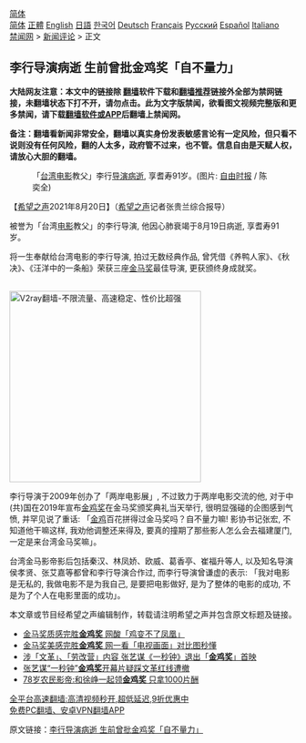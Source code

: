  <!-- 面包屑导航 --> <div class="breadcrumb"><!-- GTranslate: https://gtranslate.io/ -->  <div class="switcher notranslate">  <div class="selected">  <a href="#" onclick="return false;"> 简体</a>  </div>  <div class="option">  <a href="https://www.bannedbook.org" onclick="doGTranslate('zh-CN|zh-CN');jQuery('div.switcher div.selected a').html(jQuery(this).html());return false;" title="简体中文" class="nturl selected"> 简体</a>  <a href="https://www.bannedbook.org/zh-tw/" onclick="doGTranslate('zh-CN|zh-TW');jQuery('div.switcher div.selected a').html(jQuery(this).html());return false;" title="繁體中文" class="nturl"> 正體</a>  <a href="https://www.bannedbook.org/en/" onclick="doGTranslate('zh-CN|en');jQuery('div.switcher div.selected a').html(jQuery(this).html());return false;" title="English" class="nturl"> English</a>  <a href="https://www.bannedbook.org/ja/" onclick="doGTranslate('zh-CN|ja');jQuery('div.switcher div.selected a').html(jQuery(this).html());return false;" title="日本語" class="nturl"> 日語</a>  <a href="https://www.bannedbook.org/ko/" onclick="doGTranslate('zh-CN|ko');jQuery('div.switcher div.selected a').html(jQuery(this).html());return false;" title="한국어" class="nturl"> 한국어</a>  <a href="https://www.bannedbook.org/de/" onclick="doGTranslate('zh-CN|de');jQuery('div.switcher div.selected a').html(jQuery(this).html());return false;" title="Deutsch" class="nturl"> Deutsch</a>  <a href="https://www.bannedbook.org/fr/" onclick="doGTranslate('zh-CN|fr');jQuery('div.switcher div.selected a').html(jQuery(this).html());return false;" title="Français" class="nturl"> Français</a>  <a href="https://www.bannedbook.org/ru/" onclick="doGTranslate('zh-CN|ru');jQuery('div.switcher div.selected a').html(jQuery(this).html());return false;" title="Русский" class="nturl"> Русский</a>  <a href="https://www.bannedbook.org/es/" onclick="doGTranslate('zh-CN|es');jQuery('div.switcher div.selected a').html(jQuery(this).html());return false;" title="Español" class="nturl"> Español</a>  <a href="https://www.bannedbook.org/it/" onclick="doGTranslate('zh-CN|it');jQuery('div.switcher div.selected a').html(jQuery(this).html());return false;" title="Italiano" class="nturl"> Italiano</a>  </div>  </div>      <div class='breadcrumb-sub'><!-- Breadcrumb NavXT 6.3.0 --> <a href="https://www.bannedbook.org/" class="home">禁闻网</a> &gt; <a href="https://www.bannedbook.org/bnews/comments/" class="category">新闻评论</a> &gt; 正文</div></div><h2>李行导演病逝 生前曾批金鸡奖「自不量力」</h2> <p class="notice"><b>大陆网友注意：本文中的链接除 <a href="https://github.com/bannedbook/fanqiang" >翻墙</a>软件下载和<a href="https://github.com/killgcd/justmysocks/blob/master/README.md">翻墙推荐</a>链接外全部为禁网链接，未翻墙状态下打不开，请勿点击。此为文字版禁闻，欲看图文视频完整版和更多禁闻，请下载<a href="https://github.com/bannedbook/fanqiang">翻墙软件或APP</a>后翻墙上禁闻网。</p><p>备注：翻墙看新闻非常安全，翻墙以真实身份发表敏感言论有一定风险，但只看不说则没有任何风险，翻的人太多，政府管不过来，也不管。信息自由是天赋人权，请放心大胆的翻墙。</b></p>  <div class="entry"> <figure> <p><figcaption>「<a href="https://www.bannedbook.org/bnews/tag/%E5%8F%B0%E6%B9%BE%E7%94%B5%E5%BD%B1/" class="st_tag internal_tag" rel="tag" title="标签 台湾电影 下的日志">台湾电影</a>教父」李行<a href="https://www.bannedbook.org/bnews/tag/%e5%af%bc%e6%bc%94/" class="st_tag internal_tag" rel="tag" title="标签 导演 下的日志">导演</a><a href="https://www.bannedbook.org/bnews/tag/%E7%97%85%E9%80%9D/" class="st_tag internal_tag" rel="tag" title="标签 病逝 下的日志">病逝</a>, 享耆寿91岁。(图片: <a href="https://www.bannedbook.org/bnews/tag/%e8%87%aa%e7%94%b1%e6%97%b6%e6%8a%a5/" class="st_tag internal_tag" rel="tag" title="标签 自由时报 下的日志">自由时报</a> / 陈奕全)</figcaption></figure> <p>【<span class='wp_keywordlink_affiliate'><a href="https://www.soundofhope.org" title="希望之声" target="_blank">希望之声</a></span>2021年8月20日】（<a href="https://www.bannedbook.org/bnews/tag/%e5%b8%8c%e6%9c%9b%e4%b9%8b%e5%a3%b0/" class="st_tag internal_tag" rel="tag" title="标签 希望之声 下的日志">希望之声</a>记者张贵兰综合报导）</p> <p>被誉为「台湾<a href="https://www.bannedbook.org/bnews/tag/%e7%94%b5%e5%bd%b1/" class="st_tag internal_tag" rel="tag" title="标签 电影 下的日志">电影</a>教父」的李行导演, 他因心肺衰竭于8月19日病逝, 享耆寿91岁。  </p>  <p>将一生奉献给台湾电影的李行导演, 拍过无数经典作品, 曾凭借《养鸭人家》、《秋决》、《汪洋中的一条船》荣获三座<a href="https://www.bannedbook.org/bnews/tag/%e9%87%91%e9%a9%ac%e5%a5%96/" class="st_tag internal_tag" rel="tag" title="标签 金马奖 下的日志">金马奖</a>最佳导演, 更获颁终身成就奖。</p> <p><br/><a href="https://github.com/bannedbook/fanqiang/wiki/V2ray%E6%9C%BA%E5%9C%BA"><img src="https://raw.githubusercontent.com/bannedbook/fanqiang/master/v2ss/images/v2free.jpg" width="336" alt="V2ray翻墙-不限流量、高速稳定、性价比超强"></a><br/></p>  <p>李行导演于2009年创办了「两岸电影展」, 不过致力于两岸电影交流的他, 对于中(共)国在2019年宣布<a href="https://www.bannedbook.org/bnews/tag/%E9%87%91%E9%B8%A1%E5%A5%96/" class="st_tag internal_tag" rel="tag" title="标签 金鸡奖 下的日志">金鸡奖</a>在金马奖颁奖典礼当天举行, 很明显强碰的企图感到气愤, 并罕见说了重话: 「<a href="https://www.bannedbook.org/bnews/tag/%E9%87%91%E9%B8%A1/" class="st_tag internal_tag" rel="tag" title="标签 金鸡 下的日志">金鸡</a>百花拼得过金马奖吗？自不量力嘛! 影协书记张宏, 不知道他干嘛这样, 我劝他调整还来得及, 要真的撞期了那些影人怎么会去福建厦门, 一定是来台湾金马奖嘛」。</p> <p>台湾金马影帝影后包括秦汉、林凤娇、欧威、葛香亭、崔福升等人, 以及知名导演侯孝贤、张艾嘉等都曾和李行导演合作过, 而李行导演曾谦虚的表示: 「我对电影是无私的, 我做电影不是为我自己, 是要把电影做好, 是为了整体的电影的成功, 不是为了个人在电影里面的成功」。 </p>  <p>本文章或节目经希望之声编辑制作，转载请注明希望之声并包含原文标题及链接。 </p> <ul class='op-related-articles' title='相关阅读'> <li><a href='https://www.bannedbook.org/bnews/comments/20201202/1440660.html' target='_blank'>金马奖质感完胜<b>金鸡奖</b> 网酸「鸡变不了凤凰」</a></li> <li><a href='https://www.bannedbook.org/bnews/yule/20201202/1440523.html' target='_blank'>金马奖美感完胜<b>金鸡奖</b> 网一看「电视画面」对比图秒懂</a></li> <li><a href='https://www.bannedbook.org/bnews/headline/20201125/1436886.html' target='_blank'>涉「文革」、「劳改营」内容 张艺谋《一秒钟》退出「<b>金鸡奖</b>」首映</a></li> <li><a href='https://www.bannedbook.org/bnews/headline/20201124/1436346.html' target='_blank'>张艺谋“一秒钟”<b>金鸡奖</b>开幕片疑踩文革红线遭撤</a></li> <li><a href='https://www.bannedbook.org/bnews/yule/20191218/1243418.html' target='_blank'>78岁农民影帝:和徐峥一起领<b>金鸡奖</b> 只拿1000片酬</a></li> </ul> <p class="texttj"> <a href="https://github.com/bannedbook/fanqiang/wiki/V2ray%E6%9C%BA%E5%9C%BA" target="_blank">全平台高速翻墙:高清视频秒开,超低延迟,9折优惠中</a><br/> <a href="https://github.com/bannedbook/fanqiang/wiki/%E7%A6%81%E9%97%BB%E7%BD%91%E5%AE%89%E5%8D%93%E7%BF%BB%E5%A2%99%E6%96%B0%E9%97%BBAPP" target="_blank">免费PC翻墙、安卓VPN翻墙APP</a></p> <p>原文链接：<a class="src_link"  href="https://www.soundofhope.org/post/537185" target="_blank">李行导演病逝 生前曾批金鸡奖「自不量力」</a></p><a name='sharetosocial'></a>  <div style="margin-bottom:5px;padding-bottom:5px;clear:both"> <div id="archive-pix-1" class="banner-ads"> <!-- AuctionX Display platform tag START --> <div id="26318x728x90x621x_ADSLOT2" clicktrack="%%CLICK_URL_ESC%%"></div> <!-- AuctionX Display platform tag END --> </div> <div id="archive-pix-2" class="banner-ads"> <!-- AuctionX Display platform tag START --> <div id="26315x300x250x621x_ADSLOT2" clicktrack="%%CLICK_URL_ESC%%"></div> <!-- AuctionX Display platform tag END --> </div> </div>  <div id="archive-pix-1" class="banner-ads"> <!-- AuctionX Display platform tag START --> <div id="26318x728x90x621x_ADSLOT3" clicktrack="%%CLICK_URL_ESC%%"></div> <!-- AuctionX Display platform tag END --> </div> </div><!--END ENTRY--> 